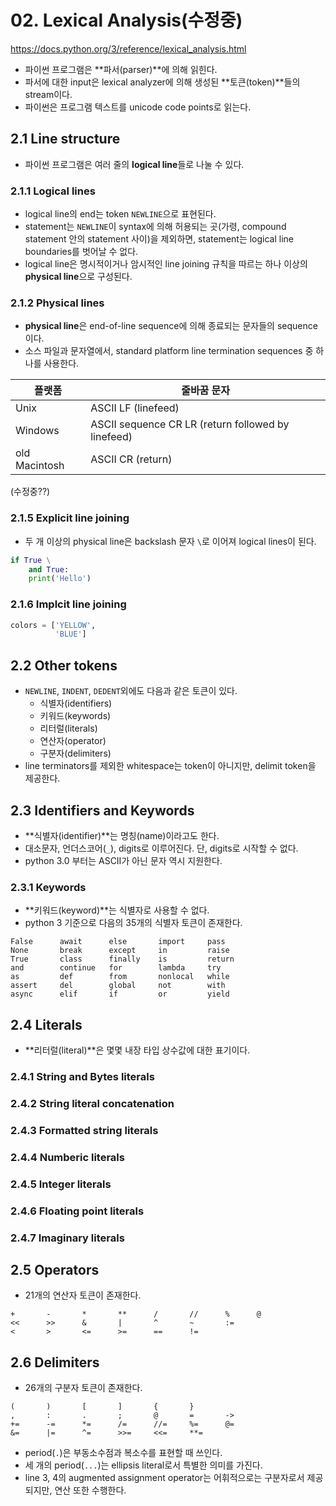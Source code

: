 # 02. Lexical Analysis(수정중)

https://docs.python.org/3/reference/lexical_analysis.html

- 파이썬 프로그램은 **파서(parser)**에 의해 읽힌다. 
- 파서에 대한 input은 lexical analyzer에 의해 생성된 **토큰(token)**들의 stream이다.
- 파이썬은 프로그램 텍스트를 unicode code points로 읽는다.



## 2.1 Line structure

- 파이썬 프로그램은 여러 줄의 **logical line**들로 나눌 수 있다.



### 2.1.1 Logical lines

- logical line의 end는 token `NEWLINE`으로 표현된다.
- statement는 `NEWLINE`이 syntax에 의해 허용되는 곳(가령, compound statement 안의 statement 사이)을 제외하면, statement는 logical line boundaries를 벗어날 수 없다.
- logical line은 명시적이거나 암시적인 line joining 규칙을 따르는 하나 이상의 **physical line**으로 구성된다.



### 2.1.2 Physical lines

- **physical line**은 end-of-line sequence에 의해 종료되는 문자들의 sequence이다.
- 소스 파일과 문자열에서, standard platform line termination sequences 중 하나를 사용한다.

| 플랫폼        | 줄바꿈 문자                                        |
| ------------- | -------------------------------------------------- |
| Unix          | ASCII LF (linefeed)                                |
| Windows       | ASCII sequence CR LR (return followed by linefeed) |
| old Macintosh | ASCII CR (return)                                  |

(수정중??)



### 2.1.5 Explicit line joining

- 두 개 이상의 physical line은 backslash 문자 `\`로 이어져 logical lines이 된다.

```python
if True \
	and True:
	print('Hello')
```



### 2.1.6 Implcit line joining

```python
colors = ['YELLOW',
          'BLUE']
```



## 2.2 Other tokens

- `NEWLINE`, `INDENT`, `DEDENT`외에도 다음과 같은 토큰이 있다.
  - 식별자(identifiers)
  - 키워드(keywords)
  - 리터럴(literals)
  - 연산자(operator)
  - 구분자(delimiters)
- line terminators를 제외한 whitespace는 token이 아니지만, delimit token을 제공한다.



## 2.3  Identifiers and Keywords

- **식별자(identifier)**는 명칭(name)이라고도 한다.
- 대소문자, 언더스코어(`_`), digits로 이루어진다. 단, digits로 시작할 수 없다.
- python 3.0 부터는 ASCII가 아닌 문자 역시 지원한다.



### 2.3.1 Keywords

- **키워드(keyword)**는 식별자로 사용할 수 없다.
- python 3 기준으로 다음의 35개의 식별자 토큰이 존재한다.

```
False      await      else       import     pass
None       break      except     in         raise
True       class      finally    is         return
and        continue   for        lambda     try
as         def        from       nonlocal   while
assert     del        global     not        with
async      elif       if         or         yield
```



## 2.4 Literals

- **리터럴(literal)**은 몇몇 내장 타입 상수값에 대한 표기이다.



### 2.4.1 String and Bytes literals



### 2.4.2 String literal concatenation



### 2.4.3 Formatted string literals



### 2.4.4 Numberic literals



### 2.4.5 Integer literals



### 2.4.6 Floating point literals



### 2.4.7 Imaginary literals



## 2.5 Operators

- 21개의 연산자 토큰이 존재한다.

```
+       -       *       **      /       //      %      @
<<      >>      &       |       ^       ~       :=
<       >       <=      >=      ==      !=
```



## 2.6 Delimiters

- 26개의 구분자 토큰이 존재한다.

```
(       )       [       ]       {       }
,       :       .       ;       @       =       ->
+=      -=      *=      /=      //=     %=      @=
&=      |=      ^=      >>=     <<=     **=
```

- period(`.`)은 부동소수점과 복소수를 표현할 때 쓰인다.
- 세 개의 period(`...`)는 ellipsis literal로서 특별한 의미를 가진다.
- line 3, 4의 augmented assignment operator는 어휘적으로는 구분자로서 제공되지만, 연산 또한 수행한다.

